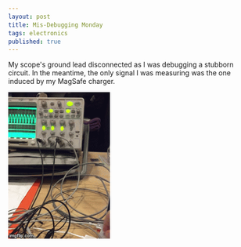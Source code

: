 ```yaml
---
layout: post
title: Mis-Debugging Monday
tags: electronics
published: true
---
```


My scope's ground lead disconnected as I was debugging a stubborn circuit. In the meantime, the only signal I was measuring was the one induced by my MagSafe charger.

![image](/media/2016-01-19-scope-ground.gif)
